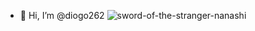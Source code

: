 - 👋 Hi, I’m @diogo262
![sword-of-the-stranger-nanashi](https://user-images.githubusercontent.com/105021023/167258017-d9e9ccc6-36a4-4a45-84c5-b50606e0e8f3.gif)
